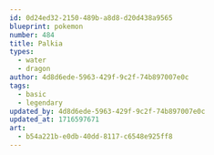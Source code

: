 ```yaml
---
id: 0d24ed32-2150-489b-a8d8-d20d438a9565
blueprint: pokemon
number: 484
title: Palkia
types:
  - water
  - dragon
author: 4d8d6ede-5963-429f-9c2f-74b897007e0c
tags:
  - basic
  - legendary
updated_by: 4d8d6ede-5963-429f-9c2f-74b897007e0c
updated_at: 1716597671
art:
  - b54a221b-e0db-40dd-8117-c6548e925ff8
---
```


